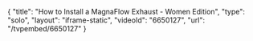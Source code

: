 {
    "title": "How to Install a MagnaFlow Exhaust - Women Edition",
    "type": "solo",
    "layout": "iframe-static",
    "videoId": "6650127",
    "url": "\/tvpembed\/6650127"
}